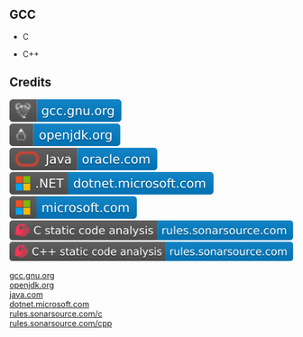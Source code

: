 GCC
---

- C

- C++

Credits
-------
[![image](
Credits/gcc.gnu.org.svg)](https://gcc.gnu.org/)  
[![image](
Credits/openjdk.org.svg)](https://openjdk.org/)  
[![image](
Credits/Java-oracle.com.svg)](https://oracle.com/java/)  
[![image](
Credits/CS.NET-dotnet.microsoft.com.svg)](https://dotnet.microsoft.com/)  
[![image](
Credits/microsoft.com.svg)](https://microsoft.com/)  
[![image](
Credits/C-static-code-analysis-rules.sonarsource.com.svg)](https://rules.sonarsource.com/c/)  
[![image](
Credits/CPP-static-code-analysis-rules.sonarsource.com.svg)](https://rules.sonarsource.com/cpp/)


[gcc.gnu.org](https://gcc.gnu.org/)  
[openjdk.org](https://openjdk.org/)  
[java.com](https://java.com/)  
[dotnet.microsoft.com](https://dotnet.microsoft.com/)  
[rules.sonarsource.com/c](https://rules.sonarsource.com/c/)  
[rules.sonarsource.com/cpp](https://rules.sonarsource.com/cpp/)